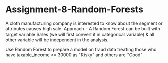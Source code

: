 # Assignment-8-Random-Forests

A cloth manufacturing company is interested to know about the segment or attributes causes high sale. 
Approach - A Random Forest can be built with target variable Sales (we will first convert it in categorical variable) & all other variable will be independent in the analysis.  

Use Random Forest to prepare a model on fraud data 
treating those who have taxable_income <= 30000 as "Risky" and others are "Good"
